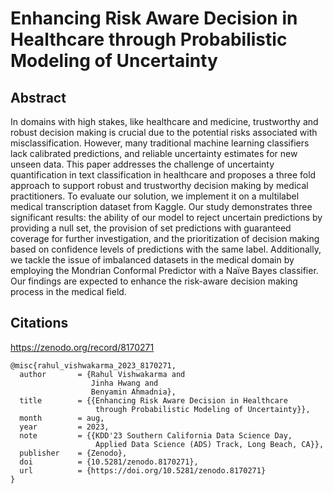# Enhancing Risk Aware Decision in Healthcare through Probabilistic Modeling of Uncertainty

## Abstract 
In domains with high stakes, like healthcare and medicine, trustworthy and robust decision making is crucial due to the potential risks associated with misclassification. However, many traditional machine learning classifiers lack calibrated predictions, and reliable uncertainty estimates for new unseen data. This paper addresses the challenge of uncertainty quantification in text classification in healthcare and proposes a three fold approach to support robust and trustworthy decision making by medical practitioners. To evaluate our solution, we implement it on a multilabel medical transcription dataset from Kaggle. Our study demonstrates three significant results: the ability of our model to reject uncertain predictions by providing a null set, the provision of set predictions with guaranteed coverage for further investigation, and the prioritization of decision making based on confidence levels of predictions with the same label. Additionally, we tackle the issue of imbalanced datasets in the medical domain by employing the Mondrian Conformal Predictor with a Naïve Bayes classifier. Our findings are expected to enhance the risk-aware decision making process in the medical field.

## Citations 

https://zenodo.org/record/8170271

```
@misc{rahul_vishwakarma_2023_8170271,
  author       = {Rahul Vishwakarma and
                  Jinha Hwang and
                  Benyamin Ahmadnia},
  title        = {{Enhancing Risk Aware Decision in Healthcare 
                   through Probabilistic Modeling of Uncertainty}},
  month        = aug,
  year         = 2023,
  note         = {{KDD'23 Southern California Data Science Day, 
                   Applied Data Science (ADS) Track, Long Beach, CA}},
  publisher    = {Zenodo},
  doi          = {10.5281/zenodo.8170271},
  url          = {https://doi.org/10.5281/zenodo.8170271}
}
```
